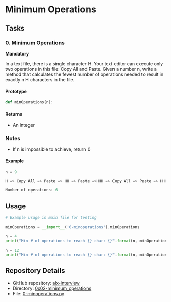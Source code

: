 # Minimum Operations

## Tasks

### 0. Minimum Operations
**Mandatory**

In a text file, there is a single character H. Your text editor can execute only two operations in this file: Copy All and Paste. Given a number n, write a method that calculates the fewest number of operations needed to result in exactly n H characters in the file.

#### Prototype
```python
def minOperations(n):
```

#### Returns

* An integer

### Notes

* If n is impossible to achieve, return 0

#### Example

```python
n = 9

H => Copy All => Paste => HH => Paste =>HHH => Copy All => Paste => HHHHHH => Paste => HHHHHHHHH

Number of operations: 6
```

## Usage

```python
# Example usage in main file for testing

minOperations = __import__('0-minoperations').minOperations

n = 4
print("Min # of operations to reach {} char: {}".format(n, minOperations(n)))

n = 12
print("Min # of operations to reach {} char: {}".format(n, minOperations(n)))
```

## Repository Details

* GitHub repository: [alx-interview](./https://github.com/gebretewodros73/alx-interview)
* Directory: [0x02-minimum_operations](./0x02-minimum_operations)
* File: [0-minoperations.py](./0-minoperations.py)
